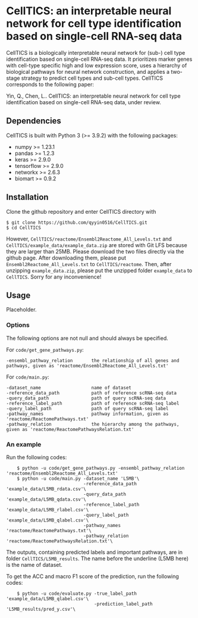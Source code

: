 # CellTICS: an interpretable neural network for cell type identification based on single-cell RNA-seq data
CellTICS is a biologically interpretable neural network for (sub-) cell type identification based on single-cell RNA-seq data. It prioritizes marker genes with cell-type specific high and low expression score, uses a hierarchy of biological pathways for neural network construction, and applies a two-stage strategy to predict cell types and sub-cell types. CellTICS corresponds to the following paper:

Yin, Q., Chen, L.. CellTICS: an interpretable neural network for cell type identification based on single-cell RNA-seq data, under review.

## Dependencies
CellTICS is built with Python 3 (>= 3.9.2) with the following packages:

* numpy >= 1.23.1
* pandas >= 1.2.3
* keras >= 2.9.0
* tensorflow >= 2.9.0
* networkx >= 2.6.3
* biomart >= 0.9.2

## Installation
Clone the github repository and enter CellTICS directory with

    $ git clone https://github.com/qyyin0516/CellTICS.git
    $ cd CellTICS
  
However, `CellTICS/reactome/Ensembl2Reactome_All_Levels.txt` and `CellTICS/example_data/example_data.zip` are stored with Git LFS because they are larger than 25MB. Please download the two files directly via the github page. After downloading them, please put `Ensembl2Reactome_All_Levels.txt` to `CellTICS/reactome`. Then, after unzipping `example_data.zip`, please put the unzipped folder `example_data` to `CellTICS`. Sorry for any inconvenience! 

## Usage
Placeholder.

### Options
The following options are not null and should always be specified.

For `code/get_gene_pathways.py`:

    -ensembl_pathway_relation       the relationship of all genes and pathways, given as 'reactome/Ensembl2Reactome_All_Levels.txt'

For `code/main.py`:

    -dataset_name                   name of dataset
    -reference_data_path            path of reference scRNA-seq data
    -query_data_path                path of query scRNA-seq data    
    -reference_label_path           path of reference scRNA-seq label
    -query_label_path               path of query scRNA-seq label 
    -pathway_names                  pathway information, given as 'reactome/ReactomePathways.txt'
    -pathway_relation               the hierarchy among the pathways, given as 'reactome/ReactomePathwaysRelation.txt'
    

### An example
Run the following codes:

        $ python -u code/get_gene_pathways.py -ensembl_pathway_relation 'reactome/Ensembl2Reactome_All_Levels.txt'
        $ python -u code/main.py -dataset_name 'L5MB'\
                                 -reference_data_path 'example_data/L5MB_rdata.csv'\
                                 -query_data_path 'example_data/L5MB_qdata.csv'\
                                 -reference_label_path 'example_data/L5MB_rlabel.csv'\
                                 -query_label_path 'example_data/L5MB_qlabel.csv'\
                                 -pathway_names 'reactome/ReactomePathways.txt'\
                                 -pathway_relation 'reactome/ReactomePathwaysRelation.txt'\

The outputs, containing predicted labels and important pathways, are in folder `CellTICS/L5MB_results`. The name before the underline (L5MB here) is the name of dataset.

To get the ACC and macro F1 score of the prediction, run the following codes:
        
        $ python -u code/evaluate.py -true_label_path 'example_data/L5MB_qlabel.csv'\
                                     -prediction_label_path 'L5MB_results/pred_y.csv'\
